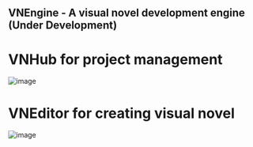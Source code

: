 ## VNEngine - A visual novel development engine (Under Development)
# VNHub for project management
![image](https://github.com/DPS-2005/VN-Engine/assets/61118074/50bc8c93-ff47-41c8-84ca-915490cdd7fe)
# VNEditor for creating visual novel
![image](https://github.com/DPS-2005/VN-Engine/assets/61118074/51d5b0cc-2cf5-4390-b874-bbf2b0ab28e3)
